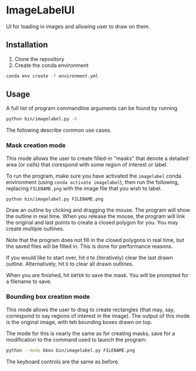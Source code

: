# ImageLabelUI
UI for loading in images and allowing user to draw on them.

## Installation

1. Clone the repository
2. Create the conda environment

```bash
conda env create -f environment.yml
```
## Usage

A full list of program commandline arguments can be found by running

```bash
python bin/imagelabel.py -h
```
The following describe common use cases.

### Mask creation mode
This mode allows the user to create filled-in "masks" that denote a detailed area (or cells) that corespond with some region of interest or label.

To run the program, make sure you have activated the `imagelabel` conda environment (using `conda activate imagelabel`), then run the following, replacing `FILENAME.png` with the image file that you wish to label.

```bash
python bin/imagelabel.py FILENAME.png
```

Draw an outline by clicking and dragging the mouse. The program will show the outline in real time. When you release the mouse, the program will link the original and last points to create a closed polygon for you. You may create multiple outlines.

Note that the program does not fill in the closed polygons in real time, but the saved files will be filled in. This is done for performance reasons.

If you would like to start over, hit `d` to (iteratively) clear the last drawn outline. Alternatively, hit `D` to clear all drawn outlines.

When you are finished, hit `ENTER` to save the mask. You will be prompted for a filename to save. 

### Bounding box creation mode
This mode allows the user to drag to create rectangles (that may, say, correspond to say regions of interest in the image). The output of this mode is the original image, with teh bounding boxes drawn on top.

The mode for this is nearly the same as for creating masks, save for a modification to the command used to launch the program:

```bash
python --mode bbox bin/imagelabel.py FILENAME.png
```
The keyboard controls are the same as before.
